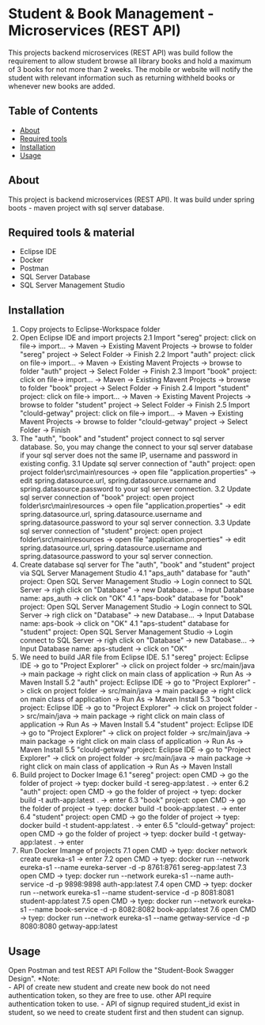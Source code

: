 # Student & Book Management - Microservices (REST API)

This projects backend microservices (REST API) was build follow the requirement to allow student browse all library books and hold a maximum of 3 books for not more than 2 weeks. The mobile or website will notify the student with relevant information such as returning withheld books or whenever new books are added.

## Table of Contents
* [About](#about)
* [Required tools](#required_tools)
* [Installation](#installation)
* [Usage](#usage)

## About
This project is backend microservices (REST API). It was build under spring boots - maven project with sql server database.

## Required tools & material
- Eclipse IDE
- Docker
- Postman
- SQL Server Database
- SQL Server Management Studio

## Installation
1. Copy projects to Eclipse-Workspace folder
2. Open Eclipse IDE  and import projects
	2.1 Import "sereg" project: click on file-> import... -> Maven -> Existing Mavent Projects -> browse to folder "sereg" project -> Select Folder -> Finish
	2.2 Import "auth" project: click on file-> import... -> Maven -> Existing Mavent Projects -> browse to folder "auth" project -> Select Folder -> Finish
	2.3 Import "book" project: click on file-> import... -> Maven -> Existing Mavent Projects -> browse to folder "book" project -> Select Folder -> Finish
	2.4 Import "student" project: click on file-> import... -> Maven -> Existing Mavent Projects -> browse to folder "student" project -> Select Folder -> Finish
	2.5 Import "clould-getway" project: click on file-> import... -> Maven -> Existing Mavent Projects -> browse to folder "clould-getway" project -> Select Folder -> Finish
3. The "auth", "book" and "student" project connect to sql server database. So, you may change the connect to your sql server database if your sql server does not the same IP, username and password in existing config.
	3.1 Update sql server connection of "auth" project: open project folder\src\main\resources -> open file "application.properties" -> edit spring.datasource.url, spring.datasource.username and spring.datasource.password to your sql server connection.
	3.2 Update sql server connection of "book" project: open project folder\src\main\resources -> open file "application.properties" -> edit spring.datasource.url, spring.datasource.username and spring.datasource.password to your sql server connection.
	3.3 Update sql server connection of "student" project: open project folder\src\main\resources -> open file "application.properties" -> edit spring.datasource.url, spring.datasource.username and spring.datasource.password to your sql server connection.
4. Create database sql server for The "auth", "book" and "student" project via SQL Server Management Studio
	4.1 "aps_auth" database for "auth" project: Open SQL Server Management Studio -> Login connect to SQL Server -> righ click on "Database" -> new Database... -> Input Database name: aps_auth -> click on "OK"
	4.1 "aps-book" database for "book" project: Open SQL Server Management Studio -> Login connect to SQL Server -> righ click on "Database" -> new Database... -> Input Database name: aps-book -> click on "OK"
	4.1 "aps-student" database for "student" project: Open SQL Server Management Studio -> Login connect to SQL Server -> righ click on "Database" -> new Database... -> Input Database name: aps-student -> click on "OK"
5. We need to build JAR file from Eclipse IDE. 
	5.1 "sereg" project: Eclipse IDE -> go to "Project Explorer" -> click on project folder -> src/main/java -> main package -> right click on main class of application -> Run As -> Maven Install
	5.2 "auth" project: Eclipse IDE -> go to "Project Explorer" -> click on project folder -> src/main/java -> main package -> right click on main class of application -> Run As -> Maven Install
	5.3 "book" project: Eclipse IDE -> go to "Project Explorer" -> click on project folder -> src/main/java -> main package -> right click on main class of application -> Run As -> Maven Install
	5.4 "student" project: Eclipse IDE -> go to "Project Explorer" -> click on project folder -> src/main/java -> main package -> right click on main class of application -> Run As -> Maven Install
	5.5 "clould-getway" project: Eclipse IDE -> go to "Project Explorer" -> click on project folder -> src/main/java -> main package -> right click on main class of application -> Run As -> Maven Install
6. Build project to Docker Image
	6.1 "sereg" project: open CMD -> go the folder of project -> tyep: docker build -t sereg-app:latest . -> enter
	6.2 "auth" project: open CMD -> go the folder of project -> tyep: docker build -t auth-app:latest . -> enter
	6.3 "book" project: open CMD -> go the folder of project -> tyep: docker build -t book-app:latest . -> enter
	6.4 "student" project: open CMD -> go the folder of project -> tyep: docker build -t student-app:latest . -> enter
	6.5 "clould-getway" project: open CMD -> go the folder of project -> tyep: docker build -t getway-app:latest . -> enter
7. Run Docker Imange of projects
	7.1 open CMD -> tyep: docker network create eureka-s1 -> enter
	7.2 open CMD -> tyep: docker run --network eureka-s1 --name eureka-server -d -p 8761:8761 sereg-app:latest
	7.3 open CMD -> tyep: docker run --network eureka-s1 --name auth-service -d -p 9898:9898 auth-app:latest
	7.4 open CMD -> tyep: docker run --network eureka-s1 --name student-service -d -p 8081:8081 student-app:latest
	7.5 open CMD -> tyep: docker run --network eureka-s1 --name book-service -d -p 8082:8082 book-app:latest
	7.6 open CMD -> tyep: docker run --network eureka-s1 --name getway-service -d -p 8080:8080 getway-app:latest

## Usage
Open Postman and test REST API
Follow the "Student-Book Swagger Design".
*Note:  
	- API of create new student and create new book do not need authentication token, so they are free to use. other API require authentication token to use.
	- API of signup required student_id exist in student, so we need to create student first and then student can signup.
